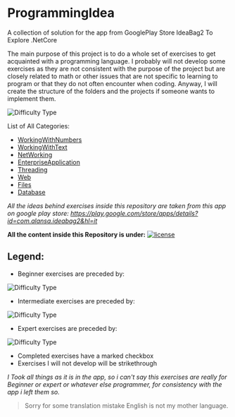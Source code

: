 # ProgrammingIdea
A collection of solution for the app from GooglePlay Store IdeaBag2 To Explore .NetCore


The main purpose of this project is to do a whole set of exercises to get acquainted with a programming
language. I probably will not develop some exercises as they are not consistent with the purpose of the 
project but are closely related to math or other issues that are not specific to learning to program or that 
they do not often encounter when coding. Anyway, I will create the structure of the folders and the projects 
if someone wants to implement them.

![Difficulty Type](https://img.shields.io/badge/Programming%20For-Passion%20and%20Joy-blue.svg)

List of All Categories: 

  + [WorkingWithNumbers](https://github.com/SebastianGaud/ProgrammingIdea/tree/master/1.%20WorkingWithNumbers)
  + [WorkingWithText](https://github.com/SebastianGaud/ProgrammingIdea/tree/master/2.%20WorkingWithText)
  + [NetWorking](https://github.com/SebastianGaud/ProgrammingIdea/tree/master/3.%20NetWorking)
  + [EnterpriseApplication](https://github.com/SebastianGaud/ProgrammingIdea/tree/master/4.%20EnterpriseApplication)
  + [Threading](https://github.com/SebastianGaud/ProgrammingIdea/tree/master/5.%20Threading)
  + [Web](https://github.com/SebastianGaud/ProgrammingIdea/tree/master/6.%20Web)
  + [Files](https://github.com/SebastianGaud/ProgrammingIdea/tree/master/7.%20Files)
  + [Database](https://github.com/SebastianGaud/ProgrammingIdea/tree/master/8.%20Database)

*All the ideas behind exercises inside this repository are taken from this app on google play store: 
https://play.google.com/store/apps/details?id=com.alansa.ideabag2&hl=it*
 
**All the content inside this Repository is under:** [![license](https://img.shields.io/github/license/mashape/apistatus.svg?style=flat-square)](https://github.com/SebastianGaud/ProgrammingIdea/blob/master/LICENSE.txt)


## Legend:

- Beginner exercises are preceded by: 

![Difficulty Type](https://img.shields.io/badge/Difficulty-Beginner-green.svg)

- Intermediate exercises are preceded by: 

![Difficulty Type](https://img.shields.io/badge/Difficulty-Intermediate-orange.svg)

- Expert exercises are preceded by: 

![Difficulty Type](https://img.shields.io/badge/Difficulty-expert-red.svg)

- Completed exercises have a marked checkbox
- Exercises I will not develop will be strikethrough

_I Took all things as it is in the app, so i can't say this exercises are really for Beginner or expert or whatever else programmer, for consistency with the app i left them so._

> Sorry for some translation mistake English is not my mother language.

